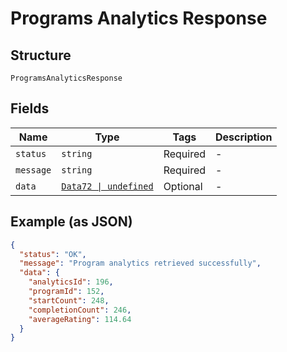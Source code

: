 
# Programs Analytics Response

## Structure

`ProgramsAnalyticsResponse`

## Fields

| Name | Type | Tags | Description |
|  --- | --- | --- | --- |
| `status` | `string` | Required | - |
| `message` | `string` | Required | - |
| `data` | [`Data72 \| undefined`](../../doc/models/data-72.md) | Optional | - |

## Example (as JSON)

```json
{
  "status": "OK",
  "message": "Program analytics retrieved successfully",
  "data": {
    "analyticsId": 196,
    "programId": 152,
    "startCount": 248,
    "completionCount": 246,
    "averageRating": 114.64
  }
}
```

